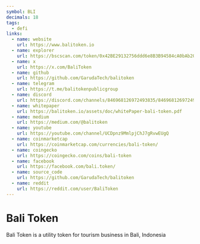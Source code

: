 ```yaml
---
symbol: BLI
decimals: 18
tags:
  - defi
links:
  - name: website
    url: https://www.balitoken.io
  - name: explorer
    url: https://bscscan.com/token/0x42BE29132756ddd6e8B3B94584cA0bAb20545EEc
  - name: x
    url: https://x.com/BaliToken
  - name: github
    url: https://github.com/GarudaTech/balitoken
  - name: telegram
    url: https://t.me/balitokenpublicgroup
  - name: discord
    url: https://discord.com/channels/846968126972493835/846968126972493838
  - name: whitepaper
    url: https://balitoken.io/assets/doc/whitePaper-bali-token.pdf
  - name: medium
    url: https://medium.com/@balitoken
  - name: youtube
    url: https://youtube.com/channel/UCDpnz9MmlpjChJ7gRvwEUgQ
  - name: coinmarketcap
    url: https://coinmarketcap.com/currencies/bali-token/
  - name: coingecko
    url: https://coingecko.com/coins/bali-token
  - name: facebook
    url: https://facebook.com/bali.token/
  - name: source_code
    url: https://github.com/GarudaTech/balitoken
  - name: reddit
    url: https://reddit.com/user/BaliToken
---
```


# Bali Token

Bali Token is a utility token for tourism business in Bali, Indonesia
